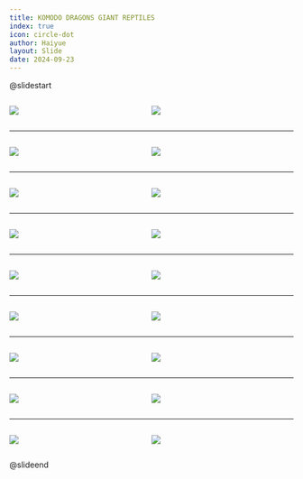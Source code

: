 ```yaml
---
title: KOMODO DRAGONS GIANT REPTILES
index: true
icon: circle-dot
author: Haiyue
layout: Slide
date: 2024-09-23
---
```

 
@slidestart

<div style="display:flex">
<div style="flex:1">

![](/reading/english/Level-Q/KOMODO%20DRAGONS%20GIANT%20REPTILES/001.webp)
</div>
<div style="flex:1">

![](/reading/english/Level-Q/KOMODO%20DRAGONS%20GIANT%20REPTILES/002.webp)
</div>
</div>

---

<div style="display:flex">
<div style="flex:1">

![](/reading/english/Level-Q/KOMODO%20DRAGONS%20GIANT%20REPTILES/003.webp)
</div>
<div style="flex:1">

![](/reading/english/Level-Q/KOMODO%20DRAGONS%20GIANT%20REPTILES/004.webp)
</div>
</div>

---

<div style="display:flex">
<div style="flex:1">

![](/reading/english/Level-Q/KOMODO%20DRAGONS%20GIANT%20REPTILES/005.webp)
</div>
<div style="flex:1">

![](/reading/english/Level-Q/KOMODO%20DRAGONS%20GIANT%20REPTILES/006.webp)
</div>
</div>

---

<div style="display:flex">
<div style="flex:1">

![](/reading/english/Level-Q/KOMODO%20DRAGONS%20GIANT%20REPTILES/007.webp)
</div>
<div style="flex:1">

![](/reading/english/Level-Q/KOMODO%20DRAGONS%20GIANT%20REPTILES/008.webp)
</div>
</div>

---

<div style="display:flex">
<div style="flex:1">

![](/reading/english/Level-Q/KOMODO%20DRAGONS%20GIANT%20REPTILES/009.webp)
</div>
<div style="flex:1">

![](/reading/english/Level-Q/KOMODO%20DRAGONS%20GIANT%20REPTILES/010.webp)
</div>
</div>

---

<div style="display:flex">
<div style="flex:1">

![](/reading/english/Level-Q/KOMODO%20DRAGONS%20GIANT%20REPTILES/011.webp)
</div>
<div style="flex:1">

![](/reading/english/Level-Q/KOMODO%20DRAGONS%20GIANT%20REPTILES/012.webp)
</div>
</div>

---

<div style="display:flex">
<div style="flex:1">

![](/reading/english/Level-Q/KOMODO%20DRAGONS%20GIANT%20REPTILES/013.webp)
</div>
<div style="flex:1">

![](/reading/english/Level-Q/KOMODO%20DRAGONS%20GIANT%20REPTILES/014.webp)
</div>
</div>

---

<div style="display:flex">
<div style="flex:1">

![](/reading/english/Level-Q/KOMODO%20DRAGONS%20GIANT%20REPTILES/015.webp)
</div>
<div style="flex:1">

![](/reading/english/Level-Q/KOMODO%20DRAGONS%20GIANT%20REPTILES/016.webp)
</div>
</div>

---

<div style="display:flex">
<div style="flex:1">

![](/reading/english/Level-Q/KOMODO%20DRAGONS%20GIANT%20REPTILES/017.webp)
</div>
<div style="flex:1">

![](/reading/english/Level-Q/KOMODO%20DRAGONS%20GIANT%20REPTILES/018.webp)
</div>
</div>

@slideend